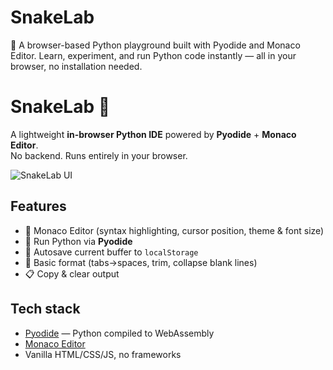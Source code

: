 # SnakeLab
🐍 A browser-based Python playground built with Pyodide and Monaco Editor. Learn, experiment, and run Python code instantly — all in your browser, no installation needed. 

# SnakeLab 🐍
A lightweight **in-browser Python IDE** powered by **Pyodide** + **Monaco Editor**.  
No backend. Runs entirely in your browser.

<!-- **Live demo:**  -->

![SnakeLab UI](./assets/snakelab-cover.png)

## Features
<!-- - ✨ Modern UI -->
- 🧠 Monaco Editor (syntax highlighting, cursor position, theme & font size)
- 🐍 Run Python via **Pyodide**
- 💾 Autosave current buffer to `localStorage`
- 🧹 Basic format (tabs→spaces, trim, collapse blank lines)
- 📋 Copy & clear output

## Tech stack
- [Pyodide](https://pyodide.org/) — Python compiled to WebAssembly
- [Monaco Editor](https://microsoft.github.io/monaco-editor/)
- Vanilla HTML/CSS/JS, no frameworks